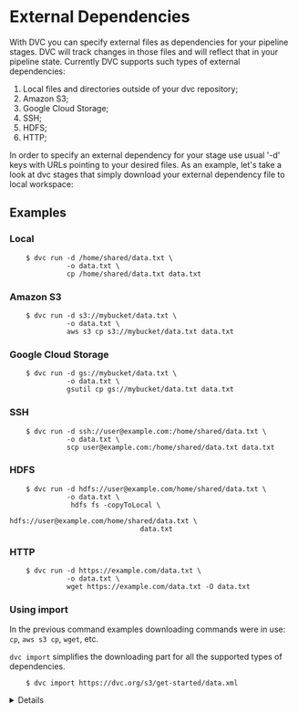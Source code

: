 # External Dependencies

With DVC you can specify external files as dependencies for your pipeline
stages. DVC will track changes in those files and will reflect that in your
pipeline state. Currently DVC supports such types of external dependencies:

1. Local files and directories outside of your dvc repository;
2. Amazon S3;
3. Google Cloud Storage;
4. SSH;
5. HDFS;
6. HTTP;

In order to specify an external dependency for your stage use usual '-d' keys
with URLs pointing to your desired files. As an example, let's take a look at
dvc stages that simply download your external dependency file to local
workspace:

## Examples

### Local

```dvc
    $ dvc run -d /home/shared/data.txt \
              -o data.txt \
              cp /home/shared/data.txt data.txt
```

### Amazon S3

```dvc
    $ dvc run -d s3://mybucket/data.txt \
              -o data.txt \
              aws s3 cp s3://mybucket/data.txt data.txt
```

### Google Cloud Storage

```dvc
    $ dvc run -d gs://mybucket/data.txt \
              -o data.txt \
              gsutil cp gs://mybucket/data.txt data.txt
```

### SSH

```dvc
    $ dvc run -d ssh://user@example.com:/home/shared/data.txt \
              -o data.txt \
              scp user@example.com:/home/shared/data.txt data.txt
```

### HDFS

```dvc
    $ dvc run -d hdfs://user@example.com/home/shared/data.txt \
              -o data.txt \
               hdfs fs -copyToLocal \
                                hdfs://user@example.com/home/shared/data.txt \
                                data.txt
```

### HTTP

```dvc
    $ dvc run -d https://example.com/data.txt \
              -o data.txt \
              wget https://example.com/data.txt -O data.txt
```

### Using import

In the previous command examples downloading commands were in use:
`cp`, `aws s3 cp`, `wget`, etc.

`dvc import` simplifies the downloading part for all the supported
types of dependencies.

```dvc
    $ dvc import https://dvc.org/s3/get-started/data.xml
```

<details>

### Expand to learn more about DVC internals

If you open the resulting DVC file, you will see something like this:

```yaml
deps:
  - etag: '"f432e270cd634c51296ecd2bc2f5e752-5"'
    path: https://dvc.org/s3/get-started/data.xml
  md5: bea9674331a4b1d165f2b0abaf2cb0ef
  outs:
  - cache: true
    md5: a304afb96060aad90176268345e10355
    path: data.xml
```

DVC checks the headers returned by the server, looking for a strong
[ETag](https://en.wikipedia.org/wiki/HTTP_ETag) or a
[Content-MD5](https://tools.ietf.org/html/rfc1864) header, and uses it
to know if the file has changed and we need to download it again.

</details>
